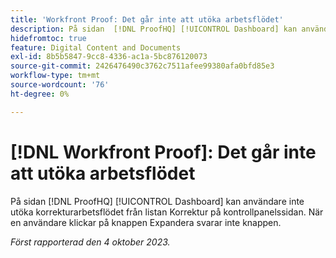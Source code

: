 ```yaml
---
title: 'Workfront Proof: Det går inte att utöka arbetsflödet'
description: På sidan  [!DNL ProofHQ] [!UICONTROL Dashboard] kan användare inte utöka korrekturarbetsflödet från listan Korrektur på kontrollpanelssidan. När en användare klickar på knappen Expandera svarar inte knappen.
hidefromtoc: true
feature: Digital Content and Documents
exl-id: 8b5b5847-9cc8-4336-ac1a-5bc876120073
source-git-commit: 2426476490c3762c7511afee99380afa0bfd85e3
workflow-type: tm+mt
source-wordcount: '76'
ht-degree: 0%

---
```


# [!DNL Workfront Proof]: Det går inte att utöka arbetsflödet

<!--Won't fix, live until Proof deprecated-->

På sidan [!DNL ProofHQ] [!UICONTROL Dashboard] kan användare inte utöka korrekturarbetsflödet från listan Korrektur på kontrollpanelssidan. När en användare klickar på knappen Expandera svarar inte knappen.

_Först rapporterad den 4 oktober 2023._
